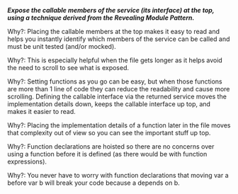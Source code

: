 _**Expose the callable members of the service (its interface) at the top, using a technique derived from the Revealing Module Pattern.**_

Why?: Placing the callable members at the top makes it easy to read and helps you instantly identify which members of
 the service can be called and must be unit tested (and/or mocked).

Why?: This is especially helpful when the file gets longer as it helps avoid the need to scroll to see what is exposed.

Why?: Setting functions as you go can be easy, but when those functions are more than 1 line of code they can reduce
 the readability and cause more scrolling. Defining the callable interface via the returned service moves the
  implementation details down, keeps the callable interface up top, and makes it easier to read.
  
Why?: Placing the implementation details of a function later in the file moves that complexity out of view so you can
 see the important stuff up top.
  
Why?: Function declarations are hoisted so there are no concerns over using a function before it is defined (as there
 would be with function expressions).
  
Why?: You never have to worry with function declarations that moving var a before var b will break your code because
 a depends on b.